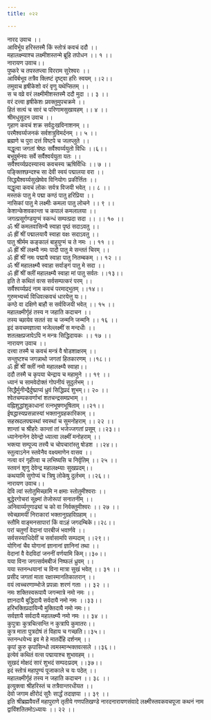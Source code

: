 ```yaml
---
title: ०२२

---
```

नारद उवाच ।।  
आविर्भूय हरिस्तस्मै किं स्तोत्रं कवचं ददौ ।।  
महालक्ष्म्याश्च लक्ष्मीशस्तन्मे ब्रूहि तपोधन ।। १ ।।  
नारायण उवाच।।  
पुष्करे च तपस्तप्त्वा विरराम सुरेश्वरः ।।  
आविर्बभूव तत्रैव क्लिष्टं दृष्ट्वा हरिः स्वयम् ।।२।।  
तमुवाच हृषीकेशो वरं वृणु यथेप्सितम् ।।  
स च वव्रे वरं लक्ष्मीमीशस्तस्मै ददौ मुदा ।। ३ ।।  
वरं दत्त्वा हृषीकेशः प्रवक्तुमुपचक्रमे ।।  
हितं सत्यं च सारं च परिणामसुखावहम् ।। ४ ।।  
श्रीमधुसूदन उवाच ।।  
गृहाण कवचं शक्र सर्वदुःखविनाशनम् ।।  
परमैश्वर्य्यजनकं सर्वशत्रुविमर्दनम् ।। ५ ।।  
ब्रह्मणे च पुरा दत्तं विष्टपे च जलप्लुते ।।  
यद्धृत्वा जगतां श्रेष्ठः सर्वैश्वर्य्ययुतो विधिः ।।६।।  
बभूवुर्मनवः सर्वे सर्वैश्वर्ययुता यतः ।।  
सर्वैश्वर्य्यप्रदस्यास्य कवचस्य ऋषिर्विधिः ।। ७ ।।  
पङ्क्तिश्छन्दश्च सा देवी स्वयं पद्मालया वरा ।।  
सिद्ध्यैश्वर्य्यसुखेष्वेव विनियोगः प्रकीर्त्तितः ।।  
यद्धृत्वा कवचं लोकः सर्वत्र विजयी भवेत् ।। ८ ।।  
मस्तकं पातु मे पद्मा कण्ठं पातु हरिप्रिया ।।  
नासिकां पातु मे लक्ष्मीः कमला पातु लोचने ।। ९ ।।  
केशान्केशवकान्ता च कपालं कमलालया ।।  
जगत्प्रसूर्गण्डयुग्मं स्कन्धं सम्पत्प्रदा सदा ।। ।। १० ।।  
ॐ श्रीं कमलवासिन्यै स्वाहा पृष्ठं सदाऽवतु ।।  
ॐ ह्रीं श्रीं पद्मालयायै स्वाहा वक्षः सदाऽवतु ।।  
पातु श्रीर्मम कङ्कालं बाहुयुग्मं च ते नमः ।। ११ ।।  
ॐ ह्रीं श्रीं लक्ष्म्यै नमः पादौ पातु मे सन्ततं चिरम् ।।  
ॐ ह्रीं श्रीं नमः पद्मायै स्वाहा पातु नितम्बकम् ।। १२ ।।  
ॐ श्रीं महालक्ष्म्यै स्वाहा सर्वाङ्गं पातु मे सदा ।।  
ॐ ह्रीं श्रीं क्लीं महालक्ष्म्यै स्वाहा मां पातु सर्वतः ।।१३।।  
इति ते कथितं वत्स सर्वसम्पत्करं परम् ।।  
सर्वैश्वर्य्यप्रदं नाम कवचं परमाद्भुतम् ।।१४।।  
गुरुमभ्यर्च्य विधिवत्कवचं धारयेत्तु यः।।  
कण्ठे वा दक्षिणे बाहौ स सर्वविजयी भवेत् ।। १५ ।।  
महालक्ष्मीर्गृहं तस्य न जहाति कदाचन ।।  
तस्य च्छायेव सततं सा च जन्मनि जन्मनि ।। १६ ।।  
इदं कवचमज्ञात्वा भजेल्लक्ष्मीं स मन्दधीः ।।  
शतलक्षप्रजापेऽपि न मन्त्रः सिद्धिदायकः ।। १७ ।।  
नारायण उवाच ।।  
दत्त्वा तस्मै च कवचं मन्त्रं वै षोडशाक्षरम् ।।  
सन्तुष्टश्च जगन्नाथो जगतां हितकारणम् ।।१८।।  
ॐ ह्रीं श्रीं क्लीं नमो महालक्ष्म्यै स्वाहा।।  
ददौ तस्मै च कृपया चेन्द्राय च महामुने ।। १९ ।।  
ध्यानं च सामवेदोक्तं गोपनीयं सुदुर्लभम् ।।  
सिद्धैर्मुनीन्द्रैर्दुष्प्राप्यं ध्रुवं सिद्धिप्रदं शुभम्।। २० ।।  
श्वेतचम्पकवर्णाभां शतचन्द्रसमप्रभाम् ।।  
वह्निशुद्धांशुकाधानां रत्नभूषणभूषिताम् ।।२१।।  
ईषद्धास्यप्रसन्नास्यां भक्तानुग्रहकारिकाम् ।।  
सहस्रदलपद्मस्थां स्वस्थां च सुमनोहराम् ।। २२ ।।  
शान्तां च श्रीहरेः कान्तां तां भजेज्जगतां प्रसूम् ।।२३।।  
ध्यानेनानेन देवेन्द्रो ध्यात्वा लक्ष्मीं मनोहराम् ।।  
भक्त्या सम्पूज्य तस्यै च चोपचारांस्तु षोडश ।।२४।।  
स्तुत्वाऽनेन स्तवेनैव वक्ष्यमाणेन वासव ।।  
नत्वा वरं गृहीत्वा च लभिष्यसि च निर्वृतिम् ।। २५ ।।  
स्तवनं शृणु देवेन्द्र महालक्ष्म्याः सुखप्रदम्।।  
कथयामि सुगोप्यं च त्रिषु लोकेषु दुर्लभम् ।।२६।।  
नारायण उवाच।।  
देवि त्वां स्तोतुमिच्छामि न क्षमाः स्तोतुमीश्वराः ।।  
बुद्धेरगोचरां सूक्ष्मां तेजोरूपां सनातनीम् ।।  
अनिवार्य्यगुणाढ्यां च को वा निर्वक्तुमीश्वरः ।। २७ ।।  
स्वेच्छामयीं निराकारां भक्तानुग्रहविग्रहाम् ।।  
स्तौमि वाङ्मनसापारां किं वाऽहं जगदम्बिके।।२८।।  
परां चतुर्णां वेदानां पारबीजं भवार्णवे ।।  
सर्वसस्याधिदेवीं च सर्वासामपि सम्पदाम् ।।२९।।  
योगिनां चैव योगानां ज्ञानानां ज्ञानिनां तथा ।।  
वेदानां वै वेदविदां जननीं वर्णयामि किम्।।३०।।  
यया विना जगत्सर्वमबीजं निष्फलं ध्रुवम् ।।  
यया स्तनन्धयानां च विना मात्रा सुखं भवेत् ।। ३१ ।।  
प्रसीद जगतां माता रक्षास्मानतिकातरान् ।।  
वयं त्वच्चरणाम्भोजे प्रपन्नाः शरणं गताः ।। ३२ ।।  
नमः शक्तिस्वरूपायै जगन्मात्रे नमो नमः ।।  
ज्ञानदायै बुद्धिदायै सर्वदायै नमो नमः ।।३३।।  
हरिभक्तिप्रदायिन्यै मुक्तिदायै नमो नमः।।  
सर्वज्ञायै सर्वदायै महालक्ष्म्यै नमो नमः ।। ३४ ।।  
कुपुत्राः कुत्रचित्सन्ति न कुत्रापि कुमातरः।।  
कुत्र माता पुत्रदोषं तं विहाय च गच्छति।।३५।।  
स्तनन्धयेभ्य इव मे हे मातर्देहि दर्शनम् ।।  
कृपां कुरु कृपासिन्धो त्वमस्मान्भक्तवत्सले ।।३६।।  
इत्येवं कथितं वत्स पद्मायाश्च शुभावहम् ।।  
सुखदं मोक्षदं सारं शुभदं सम्पदःप्रदम् ।।३७।।  
इदं स्तोत्रं महापुण्यं पूजाकाले च यः पठेत् ।।  
महालक्ष्मीर्गृहं तस्य न जहाति कदाचन ।। ३८ ।।  
इत्युक्त्वा श्रीहरिस्तं च तत्रैवान्तरधीयत ।।  
देवो जगाम क्षीरोदं सुरैः सार्द्धं तदाज्ञया ।। ३९ ।।  
इति श्रीब्रह्मवैवर्त्ते महापुराणे तृतीये गणपतिखण्डे नारदनारायणसंवादे लक्ष्मीस्तवकवचपूजा कथनं नाम द्वाविंशतितमोऽध्यायः ।। २२ ।।